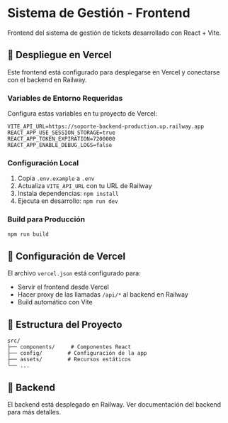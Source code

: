 # Sistema de Gestión - Frontend

Frontend del sistema de gestión de tickets desarrollado con React + Vite.

## 🚀 Despliegue en Vercel

Este frontend está configurado para desplegarse en Vercel y conectarse con el backend en Railway.

### Variables de Entorno Requeridas

Configura estas variables en tu proyecto de Vercel:

```env
VITE_API_URL=https://soporte-backend-production.up.railway.app
REACT_APP_USE_SESSION_STORAGE=true
REACT_APP_TOKEN_EXPIRATION=7200000
REACT_APP_ENABLE_DEBUG_LOGS=false
```

### Configuración Local

1. Copia `.env.example` a `.env`
2. Actualiza `VITE_API_URL` con tu URL de Railway
3. Instala dependencias: `npm install`
4. Ejecuta en desarrollo: `npm run dev`

### Build para Producción

```bash
npm run build
```

## 🔧 Configuración de Vercel

El archivo `vercel.json` está configurado para:
- Servir el frontend desde Vercel
- Hacer proxy de las llamadas `/api/*` al backend en Railway
- Build automático con Vite

## 📁 Estructura del Proyecto

```
src/
├── components/     # Componentes React
├── config/        # Configuración de la app
├── assets/        # Recursos estáticos
└── ...
```

## 🔗 Backend

El backend está desplegado en Railway. Ver documentación del backend para más detalles.
